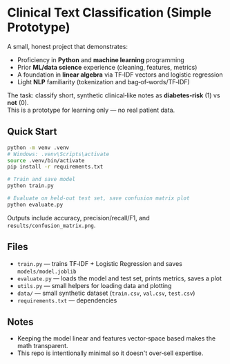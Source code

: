 
# Clinical Text Classification (Simple Prototype)

A small, honest project that demonstrates:
- Proficiency in **Python** and **machine learning** programming
- Prior **ML/data science** experience (cleaning, features, metrics)
- A foundation in **linear algebra** via TF‑IDF vectors and logistic regression
- Light **NLP** familiarity (tokenization and bag‑of‑words/TF‑IDF)

The task: classify short, synthetic clinical‑like notes as **diabetes‑risk** (1) vs **not** (0).  
This is a prototype for learning only — no real patient data.

## Quick Start
```bash
python -m venv .venv
# Windows: .venv\Scripts\activate
source .venv/bin/activate
pip install -r requirements.txt

# Train and save model
python train.py

# Evaluate on held‑out test set, save confusion matrix plot
python evaluate.py
```
Outputs include accuracy, precision/recall/F1, and `results/confusion_matrix.png`.

## Files
- `train.py` — trains TF‑IDF + Logistic Regression and saves `models/model.joblib`
- `evaluate.py` — loads the model and test set, prints metrics, saves a plot
- `utils.py` — small helpers for loading data and plotting
- `data/` — small synthetic dataset (`train.csv`, `val.csv`, `test.csv`)
- `requirements.txt` — dependencies

## Notes
- Keeping the model linear and features vector‑space based makes the math transparent.
- This repo is intentionally minimal so it doesn't over‑sell expertise.
